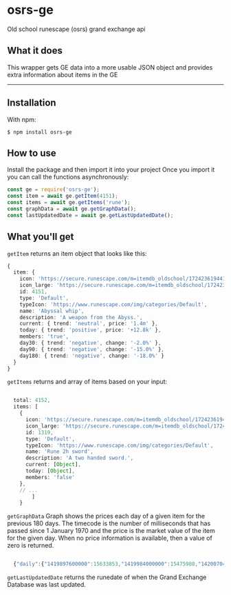 # osrs-ge
Old school runescape (osrs) grand exchange api


## What it does

This wrapper gets GE data into a more usable JSON object and provides extra information about items in the GE

---
## Installation

With npm:

```
$ npm install osrs-ge
```

## How to use

Install the package and then import it into your project
Once you import it you can call the functions asynchronously:

```typescript
const ge = require('osrs-ge');
const item = await ge.getItem(4151);
const items = await ge.getItems('rune');
const graphData = await ge.getGraphData();
const lastUpdatedDate = await ge.getLastUpdatedDate();
```
## What you'll get

`getItem` returns an item object that looks like this:

```typescript
{
  item: {
    icon: 'https://secure.runescape.com/m=itemdb_oldschool/1724236194410_obj_sprite.gif?id=4151',
    icon_large: 'https://secure.runescape.com/m=itemdb_oldschool/1724236194410_obj_big.gif?id=4151',
    id: 4151,
    type: 'Default',
    typeIcon: 'https://www.runescape.com/img/categories/Default',
    name: 'Abyssal whip',
    description: 'A weapon from the Abyss.',
    current: { trend: 'neutral', price: '1.4m' },
    today: { trend: 'positive', price: '+12.8k' },
    members: 'true',
    day30: { trend: 'negative', change: '-2.0%' },
    day90: { trend: 'negative', change: '-15.0%' },
    day180: { trend: 'negative', change: '-18.0%' }
  }
}
```

`getItems` returns and array of items based on your input:

```typescript

  total: 4152,
  items: [
    {
      icon: 'https://secure.runescape.com/m=itemdb_oldschool/1724236194410_obj_sprite.gif?id=1319',
      icon_large: 'https://secure.runescape.com/m=itemdb_oldschool/1724236194410_obj_big.gif?id=1319',
      id: 1319,
      type: 'Default',
      typeIcon: 'https://www.runescape.com/img/categories/Default',
      name: 'Rune 2h sword',
      description: 'A two handed sword.',
      current: [Object],
      today: [Object],
      members: 'false'
    },
    // ...
        ]
    }
```

`getGraphData` Graph shows the prices each day of a given item for the previous 180 days. The timecode is the number of milliseconds that has passed since 1 January 1970 and the price is the market value of the item for the given day. When no price information is available, then a value of zero is returned.

```typescript

  {"daily":{"1419897600000":15633853,"1419984000000":15475988,"1420070400000":15379017},"average":{"1419897600000":14708793,"1419984000000":14764787,"1420070400000":148288055}}
```

`getLastUpdatedDate` returns the runedate of when the Grand Exchange Database was last updated.